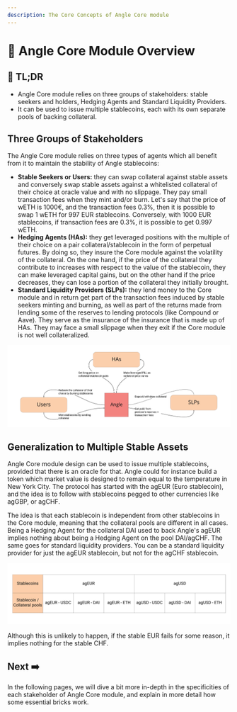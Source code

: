 ```yaml
---
description: The Core Concepts of Angle Core module
---
```


# 🔭 Angle Core Module Overview

## 🔎 TL;DR

* Angle Core module relies on three groups of stakeholders: stable seekers and holders, Hedging Agents and Standard Liquidity Providers.
* It can be used to issue multiple stablecoins, each with its own separate pools of backing collateral.

## Three Groups of Stakeholders

The Angle Core module relies on three types of agents which all benefit from it to maintain the stability of Angle stablecoins:

* **Stable Seekers or Users:** they can swap collateral against stable assets and conversely swap stable assets against a whitelisted collateral of their choice at oracle value and with no slippage. They pay small transaction fees when they mint and/or burn. Let's say that the price of wETH is 1000€, and the transaction fees 0.3%, then it is possible to swap 1 wETH for 997 EUR stablecoins. Conversely, with 1000 EUR stablecoins, if transaction fees are 0.3%, it is possible to get 0.997 wETH.
* **Hedging Agents (HAs):** they get leveraged positions with the multiple of their choice on a pair collateral/stablecoin in the form of perpetual futures. By doing so, they insure the Core module against the volatility of the collateral. On the one hand, if the price of the collateral they contribute to increases with respect to the value of the stablecoin, they can make leveraged capital gains, but on the other hand if the price decreases, they can lose a portion of the collateral they initially brought.
* **Standard Liquidity Providers (SLPs):** they lend money to the Core module and in return get part of the transaction fees induced by stable seekers minting and burning, as well as part of the returns made from lending some of the reserves to lending protocols (like Compound or Aave). They serve as the insurance of the insurance that is made up of HAs. They may face a small slippage when they exit if the Core module is not well collateralized.

![Angle's Stakeholders](../.gitbook/assets/protocol.jpg)

## Generalization to Multiple Stable Assets

Angle Core module design can be used to issue multiple stablecoins, provided that there is an oracle for that. Angle could for instance build a token which market value is designed to remain equal to the temperature in New York City. The protocol has started with the agEUR (Euro stablecoin), and the idea is to follow with stablecoins pegged to other currencies like agGBP, or agCHF.

The idea is that each stablecoin is independent from other stablecoins in the Core module, meaning that the collateral pools are different in all cases. Being a Hedging Agent for the collateral DAI used to back Angle's agEUR implies nothing about being a Hedging Agent on the pool DAI/agCHF. The same goes for standard liquidity providers. You can be a standard liquidity provider for just the agEUR stablecoin, but not for the agCHF stablecoin.

![Core module collateral pools are different from one stablecoin to another](../.gitbook/assets/division-of-funds.jpg)

Although this is unlikely to happen, if the stable EUR fails for some reason, it implies nothing for the stable CHF.

## Next ➡️

In the following pages, we will dive a bit more in-depth in the specificities of each stakeholder of Angle Core module, and explain in more detail how some essential bricks work.
